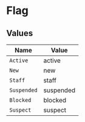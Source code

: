 # Flag


## Values

| Name        | Value       |
| ----------- | ----------- |
| `Active`    | active      |
| `New`       | new         |
| `Staff`     | staff       |
| `Suspended` | suspended   |
| `Blocked`   | blocked     |
| `Suspect`   | suspect     |